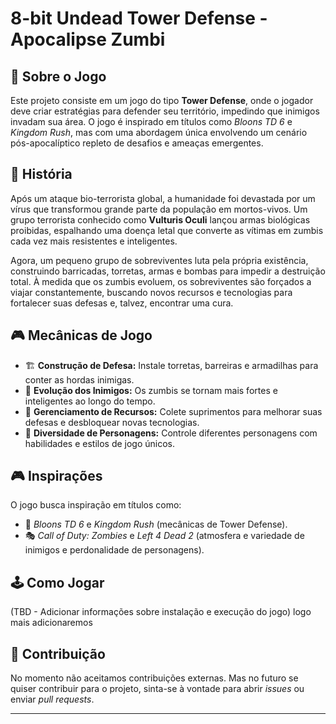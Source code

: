 # 8-bit Undead Tower Defense - Apocalipse Zumbi  

## 🧟 Sobre o Jogo  
Este projeto consiste em um jogo do tipo **Tower Defense**, onde o jogador deve criar estratégias para defender seu território, impedindo que inimigos invadam sua área. O jogo é inspirado em títulos como *Bloons TD 6* e *Kingdom Rush*, mas com uma abordagem única envolvendo um cenário pós-apocalíptico repleto de desafios e ameaças emergentes.  

## 📖 História  
Após um ataque bio-terrorista global, a humanidade foi devastada por um vírus que transformou grande parte da população em mortos-vivos. Um grupo terrorista conhecido como **Vulturis Oculi** lançou armas biológicas proibidas, espalhando uma doença letal que converte as vítimas em zumbis cada vez mais resistentes e inteligentes.  

Agora, um pequeno grupo de sobreviventes luta pela própria existência, construindo barricadas, torretas, armas e bombas para impedir a destruição total. À medida que os zumbis evoluem, os sobreviventes são forçados a viajar constantemente, buscando novos recursos e tecnologias para fortalecer suas defesas e, talvez, encontrar uma cura.  

## 🎮 Mecânicas de Jogo  
- 🏗 **Construção de Defesa:** Instale torretas, barreiras e armadilhas para conter as hordas inimigas.  
- 🦠 **Evolução dos Inimigos:** Os zumbis se tornam mais fortes e inteligentes ao longo do tempo.  
- 🔄 **Gerenciamento de Recursos:** Colete suprimentos para melhorar suas defesas e desbloquear novas tecnologias.  
- 👥 **Diversidade de Personagens:** Controle diferentes personagens com habilidades e estilos de jogo únicos.  

## 🎮 Inspirações  
O jogo busca inspiração em títulos como:  
- 🎯 *Bloons TD 6* e *Kingdom Rush* (mecânicas de Tower Defense).  
- 🎭 *Call of Duty: Zombies* e *Left 4 Dead 2* (atmosfera e variedade de inimigos e perdonalidade de personagens).  

## 🕹 Como Jogar  
(TBD - Adicionar informações sobre instalação e execução do jogo) logo mais adicionaremos  

## 🤝 Contribuição  
No momento não aceitamos contribuições externas. Mas no futuro se quiser contribuir para o projeto, sinta-se à vontade para abrir *issues* ou enviar *pull requests*.  

---
